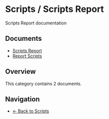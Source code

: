 # Scripts / Scripts Report

Scripts Report documentation

## Documents

- [Scripts Report](./README.md)
- [Report Scripts](./scripts-report.md)

## Overview

This category contains 2 documents.

## Navigation

- [← Back to Scripts](../)
